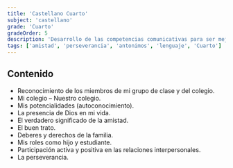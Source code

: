 ```yaml
---
title: 'Castellano Cuarto'
subject: 'castellano'  
grade: 'Cuarto'
gradeOrder: 5
description: 'Desarrollo de las competencias comunicativas para ser mejores personas como también la responsabilidad con el uso adecuado de las herramientas comunicativas y además el correcto manejo del lenguaje asertivo y desarrollo del pensamiento.'
tags: ['amistad', 'perseverancia', 'antonimos', 'lenguaje', 'Cuarto']
---
```


## Contenido

* Reconocimiento de los miembros de mi grupo de clase y del colegio.
* Mi colegio – Nuestro colegio.
* Mis potencialidades (autoconocimiento).
* La presencia de Dios en mi vida.
* El verdadero significado de la amistad.
* El buen trato.
* Deberes y derechos de la familia.
* Mis roles como hijo y estudiante.
* Participación activa y positiva en las relaciones interpersonales.
* La perseverancia.